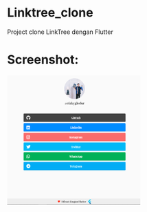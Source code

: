 # Linktree_clone

Project clone LinkTree dengan Flutter

# Screenshot:
<img src="https://github.com/rizkyghofur/linktree_clone/raw/master/screenshot/Screenshot.png" height="300em" />